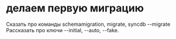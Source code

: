 # делаем первую миграцию #

Сказать про команды schemamigration, migrate, syncdb --migrate
Рассказать про ключи --initial, --auto, --fake.
